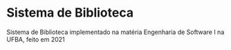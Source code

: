 # Sistema de Biblioteca

Sistema de Biblioteca implementado na matéria Engenharia de Software I na UFBA, feito em 2021
